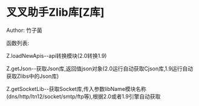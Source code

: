 # 叉叉助手Zlib库[Z库]

Author: 竹子菌

函数列表:

Z.loadNewApis--api转换模块(2.0转换1.9)

Z.getJson--获取Json库,返回值json对象(2.0运行自动获取Cjson库,1.9运行自动获取Zlibs中的Json库)

Z.getSocketLib--获取Socket库,传入参数libName模块名称(dns/http/ltn12/socket/smtp/ftp等),根据2.0或者1.9引擎自动获取
